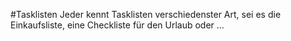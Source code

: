 #Tasklisten
Jeder kennt Tasklisten verschiedenster Art, sei es die Einkaufsliste, eine Checkliste für den Urlaub oder ...
